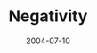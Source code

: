 ---
layout: message
category: message
series: "VIRUS"
title: "Negativity"
date: 2004-07-10
message_id: 163
---